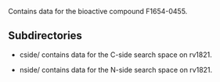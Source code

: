 Contains data for the bioactive compound F1654-0455.

## Subdirectories

- cside/ contains data for the C-side search space on rv1821.

- nside/ contains data for the N-side search space on rv1821.

